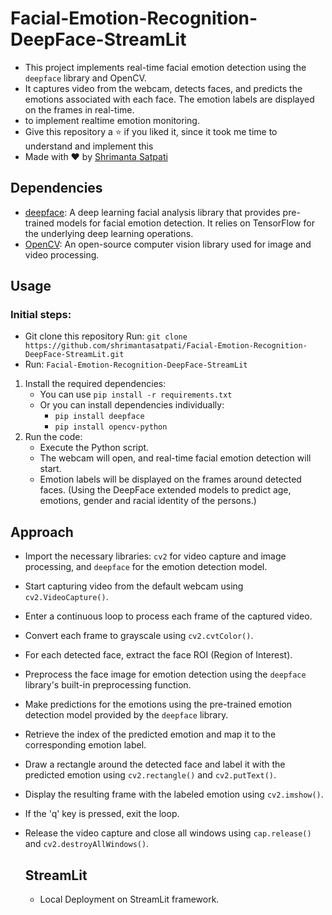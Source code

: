 # Facial-Emotion-Recognition-DeepFace-StreamLit
- This project implements real-time facial emotion detection using the `deepface` library and OpenCV.
- It captures video from the webcam, detects faces, and predicts the emotions associated with each face. The emotion labels are displayed on the frames in real-time.
- to implement realtime emotion monitoring.
- Give this repository a ⭐ if you liked it, since it took me time to understand and implement this
- Made with ❤️ by [Shrimanta Satpati](https://github.com/shrimantasatpati)

## Dependencies
- [deepface](https://github.com/serengil/deepface): A deep learning facial analysis library that provides pre-trained models for facial emotion detection. It relies on TensorFlow for the underlying deep learning operations.
- [OpenCV](https://opencv.org/): An open-source computer vision library used for image and video processing.

## Usage
### Initial steps:
- Git clone this repository Run: `git clone https://github.com/shrimantasatpati/Facial-Emotion-Recognition-DeepFace-StreamLit.git`
- Run: `Facial-Emotion-Recognition-DeepFace-StreamLit`
1. Install the required dependencies:
   - You can use `pip install -r requirements.txt`
   - Or you can install dependencies individually:
      - `pip install deepface`
      - `pip install opencv-python`
3. Run the code:
   - Execute the Python script.
   - The webcam will open, and real-time facial emotion detection will start.
   - Emotion labels will be displayed on the frames around detected faces. (Using the DeepFace extended models to predict age, emotions, gender and racial identity of the persons.)

## Approach

- Import the necessary libraries: `cv2` for video capture and image processing, and `deepface` for the emotion detection model.
- Start capturing video from the default webcam using `cv2.VideoCapture()`.
- Enter a continuous loop to process each frame of the captured video.
- Convert each frame to grayscale using `cv2.cvtColor()`.
- For each detected face, extract the face ROI (Region of Interest).
- Preprocess the face image for emotion detection using the `deepface` library's built-in preprocessing function.
- Make predictions for the emotions using the pre-trained emotion detection model provided by the `deepface` library.
- Retrieve the index of the predicted emotion and map it to the corresponding emotion label.
- Draw a rectangle around the detected face and label it with the predicted emotion using `cv2.rectangle()` and `cv2.putText()`.
- Display the resulting frame with the labeled emotion using `cv2.imshow()`.
- If the 'q' key is pressed, exit the loop.
- Release the video capture and close all windows using `cap.release()` and `cv2.destroyAllWindows()`.

  ## StreamLit
  - Local Deployment on StreamLit framework.
